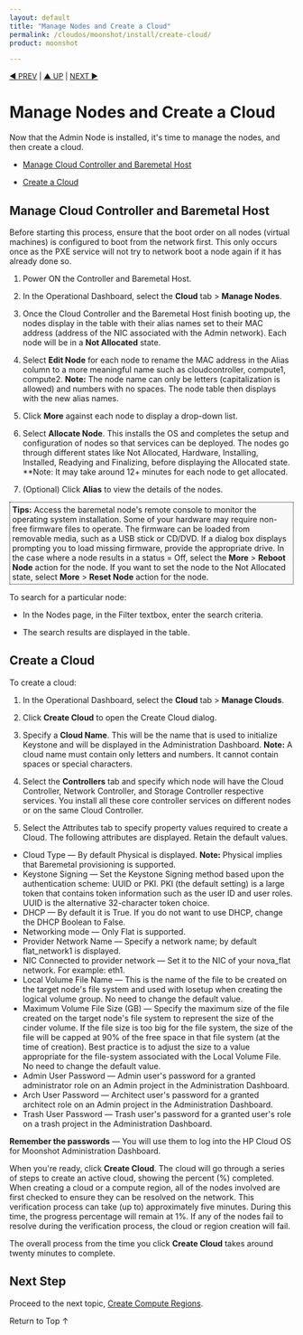 ```yaml
---
layout: default
title: "Manage Nodes and Create a Cloud"
permalink: /cloudos/moonshot/install/create-cloud/
product: moonshot

---
```



<script> 

function PageRefresh { 
onLoad="window.refresh"
}

PageRefresh();

</script>


<p style="font-size: small;"> <a href="/cloudos/moonshot/install/complete-admin-node-installation/">&#9664; PREV</a> | <a href="/cloudos/moonshot/install/">&#9650; UP</a> | <a href="/cloudos/moonshot/install/create-compute-regions/">NEXT &#9654;</a> </p>

# Manage Nodes and Create a Cloud

Now that the Admin Node is installed, it's time to manage the nodes, and then create a cloud. 

<!-- Optional: This topic also explains how to setup a Swift Controller node (Ring-compute, Proxy,  and Dispersion) and the separate Swift Storage Node(s). -->

* [Manage Cloud Controller and Baremetal Host](#manage-cloud-controller-and-baremetal-host)
<!-- * [Complete Storage Configuration](#complete-storage-configuration) --> 

* [Create a Cloud](#create-a-cloud)

## Manage Cloud Controller and Baremetal Host

Before starting this process, ensure that the boot order on all nodes (virtual machines) is configured to boot from the network first.  This only occurs once as the PXE service will not try to network boot a node again if it has already done so.

1. Power ON the Controller and Baremetal Host.

2. In the Operational Dashboard, select the <b>Cloud</b> tab > <b>Manage Nodes</b>. 

3. Once the Cloud Controller and the Baremetal Host finish booting up, the nodes display in the table with their alias names set to their MAC address 
(address of the NIC associated with the Admin network). Each node will be in a <b>Not Allocated</b> state.

4. Select <b>Edit Node</b> for each node to rename the MAC address in the Alias column to a more meaningful name such as cloudcontroller, compute1, compute2. **Note:** The node name can only be letters (capitalization is allowed) and numbers with no spaces. The node table then displays with the new alias names.

5.	Click <b>More</b> against each node to display a drop-down list.

6.	Select <b>Allocate Node</b>.  This installs the OS and completes the setup and configuration of nodes so that services can be deployed. The nodes go through different states like Not Allocated, Hardware, Installing, Installed, Readying and Finalizing, before displaying the Allocated state. **Note: It may take around 12+ minutes for each node to get allocated.

7. (Optional) Click <b>Alias</b> to view the details of the nodes.

<p style="background-color:#f8f8f8; padding:4px 4px 4px 4px; border: 1px dotted #000000;"> <b>Tips:</b> Access the baremetal node's remote console to monitor the operating system installation. Some of your hardware may require non-free firmware files to operate. The firmware can be loaded from removable media, such as a USB stick or CD/DVD. If a dialog box displays prompting you to load missing firmware, provide the appropriate drive. In the case where a node results in a status = Off, select the <b>More</b> > <b>Reboot Node</b> action for the node.  If you want to set the node to the Not Allocated state, select <b>More</b> > <b>Reset Node</b> action for the node. </p>

To search for a particular node:

* In the Nodes page, in the Filter textbox, enter the search criteria.

* The search results are displayed in the table.


## Create a Cloud

To create a cloud:

1. In the Operational Dashboard, select the <b>Cloud</b> tab > <b>Manage Clouds</b>.

2. Click <b>Create Cloud</b> to open the Create Cloud dialog.

3. Specify a <b>Cloud Name</b>. This will be the name that is used to initialize Keystone and will be displayed in the Administration Dashboard. 
**Note:** A cloud name must contain only letters and numbers. It cannot contain spaces or special characters.

4. Select the <b>Controllers</b> tab and specify which node will have the Cloud Controller, Network Controller, and Storage Controller respective services. You install all these core controller services on different nodes or on the same Cloud Controller.

5. Select the Attributes tab to specify property values required to create a Cloud.  The following attributes are displayed. Retain the default values.
 * Cloud Type &mdash; By default Physical is displayed. **Note:** Physical implies that Baremetal provisioning is supported.
 * Keystone Signing &mdash; Set the Keystone Signing method based upon the authentication scheme: UUID or PKI.  PKI (the default setting) is a large token that contains token information such as the user ID and user roles. UUID is the alternative 32-character token choice.
 * DHCP &mdash; By default it is True. If you do not want to use DHCP, change the DHCP Boolean to False.
 * Networking mode &mdash; Only Flat is supported.
 * Provider Network Name &mdash; Specify a network name; by default flat_network1 is displayed.
 * NIC Connected to provider network &mdash; Set it to the NIC of your nova_flat network. For example: eth1.
 * Local Volume File Name &mdash; This is the name of the file to be created on the target node's file system and used with losetup when creating the logical volume group. No need to change the default value.
 * Maximum Volume File Size (GB) &mdash; Specify the maximum size of the file created on the target node's file system to represent the size of the cinder volume. If the file size is too big for the file system, the size of the file will be capped at 90% of the free space in that file system (at the time of creation). Best practice is to adjust the size to a value appropriate for the file-system associated with the Local Volume File. No need to change the default value.
 * Admin User Password &mdash; Admin user's password for a granted administrator role on an Admin project in the Administration Dashboard.
 * Arch User Password &mdash; Architect user's password for a granted architect role on an Admin project in the Administration Dashboard.
 * Trash User Password &mdash; Trash user's password for a granted user's role on a trash project in the Administration Dashboard.
  
**Remember the passwords** &mdash; You will use them to log into the HP Cloud OS for Moonshot Administration Dashboard.

When you're ready, click **Create Cloud**. The cloud will go through a series of steps to create an active cloud, showing the percent (%) completed. When creating a cloud or a compute region, all of the nodes involved are first checked to ensure they can be resolved on the network. This verification process can take (up to) approximately five minutes.  During this time, the progress percentage will remain at 1%. If any of the nodes fail to resolve during the verification process, the cloud or region creation will fail. 

The overall process from the time you click <b>Create Cloud</b> takes around twenty minutes to complete.

## Next Step

Proceed to the next topic, [Create Compute Regions](/cloudos/moonshot/install/create-compute-regions).

<a href="#top" style="padding:14px 0px 14px 0px; text-decoration: none;"> Return to Top &#8593; </a>

